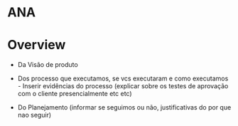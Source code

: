# ANA

# Overview 

- Da Visão de produto

- Dos processo que executamos, se vcs executaram e como executamos - Inserir evidências do processo (explicar sobre os testes de aprovação com o cliente presencialmente etc etc)

- Do Planejamento (informar se seguimos ou não, justificativas do por que nao seguir)

